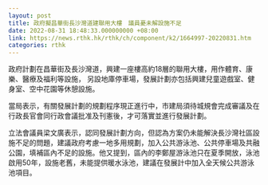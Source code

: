 ```yaml
---
layout: post
title: 政府擬昌華街長沙灣道建聯用大樓　議員憂未解設施不足
date: 2022-08-31 18:48:33.000000000 +08:00
link: https://news.rthk.hk/rthk/ch/component/k2/1664997-20220831.htm
categories: rthk
---
```


政府計劃在昌華街及長沙灣道，興建一座樓高約18層的聯用大樓，用作體育、康樂、醫療及福利等設施， 另設地庫停車場，發展計劃亦包括興建兒童遊戲室、健身室、空中花園等休憩設施。

當局表示，有關發展計劃的規劃程序現正進行中，市建局須待城規會完成審議及在行政長官會同行政會議批准及刊憲後，才可落實並進行發展計劃。

立法會議員梁文廣表示，認同發展計劃方向，但認為方案仍未能解決長沙灣社區設施不足的問題，建議政府考慮一地多用規劃，加入公共游泳池、公共停車場及共融公園，填補區內不足的設施。他又提到，區內的李鄭屋游泳池只在夏季開放，泳池啟用50年，設施老舊，未能提供暖水泳池，建議在發展計中加入全天候公共游泳池項目。

